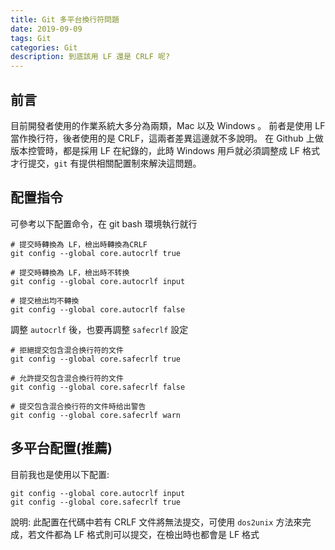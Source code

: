 ```yaml
---
title: Git 多平台換行符問題
date: 2019-09-09
tags: Git
categories: Git
description: 到底該用 LF 還是 CRLF 呢?
---
```


## 前言
目前開發者使用的作業系統大多分為兩類，Mac 以及 Windows 。
前者是使用 LF 當作換行符，後者使用的是 CRLF，這兩者差異這邊就不多說明。
在 Github 上做版本控管時，都是採用 LF 在紀錄的，此時 Windows 用戶就必須調整成 LF 格式才行提交，`git` 有提供相關配置制來解決這問題。

## 配置指令
可參考以下配置命令，在 git bash 環境執行就行
```
# 提交時轉換為 LF，檢出時轉換為CRLF
git config --global core.autocrlf true

# 提交時轉換為 LF，檢出時不转换
git config --global core.autocrlf input

# 提交檢出均不轉換
git config --global core.autocrlf false
```
調整 `autocrlf` 後，也要再調整 `safecrlf` 設定
```
# 拒絕提交包含混合换行符的文件
git config --global core.safecrlf true

# 允許提交包含混合換行符的文件
git config --global core.safecrlf false

# 提交包含混合換行符的文件時给出警告
git config --global core.safecrlf warn
```

## 多平台配置(推薦)
目前我也是使用以下配置:
```
git config --global core.autocrlf input
git config --global core.safecrlf true
```
說明: 此配置在代碼中若有 CRLF 文件將無法提交，可使用 `dos2unix` 方法來完成，若文件都為 LF 格式則可以提交，在檢出時也都會是 LF 格式